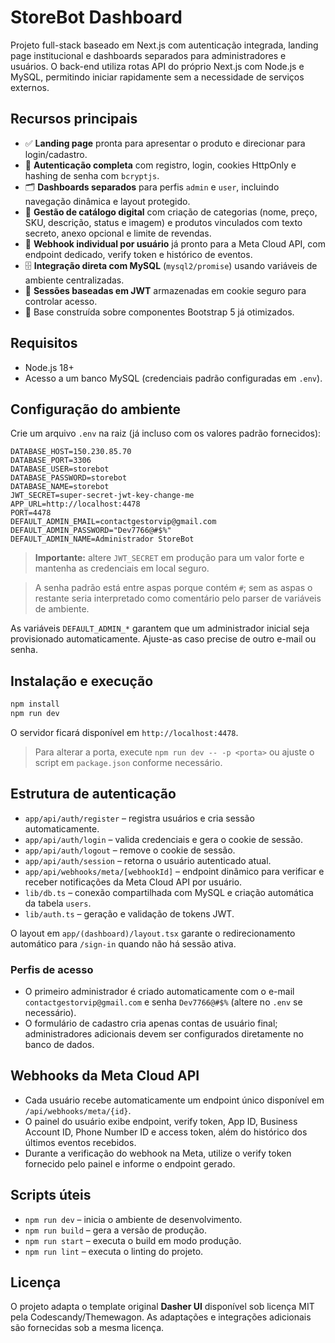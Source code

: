 # StoreBot Dashboard

Projeto full-stack baseado em Next.js com autenticação integrada, landing page institucional e dashboards separados para administradores e usuários. O back-end utiliza rotas API do próprio Next.js com Node.js e MySQL, permitindo iniciar rapidamente sem a necessidade de serviços externos.

## Recursos principais

- ✅ **Landing page** pronta para apresentar o produto e direcionar para login/cadastro.
- 🔐 **Autenticação completa** com registro, login, cookies HttpOnly e hashing de senha com `bcryptjs`.
- 🗂️ **Dashboards separados** para perfis `admin` e `user`, incluindo navegação dinâmica e layout protegido.
- 🛒 **Gestão de catálogo digital** com criação de categorias (nome, preço, SKU, descrição, status e imagem) e produtos vinculados com texto secreto, anexo opcional e limite de revendas.
- 📡 **Webhook individual por usuário** já pronto para a Meta Cloud API, com endpoint dedicado, verify token e histórico de eventos.
- 🗄️ **Integração direta com MySQL** (`mysql2/promise`) usando variáveis de ambiente centralizadas.
- 🍪 **Sessões baseadas em JWT** armazenadas em cookie seguro para controlar acesso.
- 🎨 Base construída sobre componentes Bootstrap 5 já otimizados.

## Requisitos

- Node.js 18+
- Acesso a um banco MySQL (credenciais padrão configuradas em `.env`).

## Configuração do ambiente

Crie um arquivo `.env` na raiz (já incluso com os valores padrão fornecidos):

```env
DATABASE_HOST=150.230.85.70
DATABASE_PORT=3306
DATABASE_USER=storebot
DATABASE_PASSWORD=storebot
DATABASE_NAME=storebot
JWT_SECRET=super-secret-jwt-key-change-me
APP_URL=http://localhost:4478
PORT=4478
DEFAULT_ADMIN_EMAIL=contactgestorvip@gmail.com
DEFAULT_ADMIN_PASSWORD="Dev7766@#$%"
DEFAULT_ADMIN_NAME=Administrador StoreBot
```

> **Importante:** altere `JWT_SECRET` em produção para um valor forte e mantenha as credenciais em local seguro.

> A senha padrão está entre aspas porque contém `#`; sem as aspas o restante seria interpretado como comentário pelo parser de variáveis de ambiente.

As variáveis `DEFAULT_ADMIN_*` garantem que um administrador inicial seja provisionado automaticamente. Ajuste-as caso precise de outro e-mail ou senha.

## Instalação e execução

```bash
npm install
npm run dev
```

O servidor ficará disponível em `http://localhost:4478`.

> Para alterar a porta, execute `npm run dev -- -p <porta>` ou ajuste o script em `package.json` conforme necessário.

## Estrutura de autenticação

- `app/api/auth/register` – registra usuários e cria sessão automaticamente.
- `app/api/auth/login` – valida credenciais e gera o cookie de sessão.
- `app/api/auth/logout` – remove o cookie de sessão.
- `app/api/auth/session` – retorna o usuário autenticado atual.
- `app/api/webhooks/meta/[webhookId]` – endpoint dinâmico para verificar e receber notificações da Meta Cloud API por usuário.
- `lib/db.ts` – conexão compartilhada com MySQL e criação automática da tabela `users`.
- `lib/auth.ts` – geração e validação de tokens JWT.

O layout em `app/(dashboard)/layout.tsx` garante o redirecionamento automático para `/sign-in` quando não há sessão ativa.

### Perfis de acesso

- O primeiro administrador é criado automaticamente com o e-mail `contactgestorvip@gmail.com` e senha `Dev7766@#$%` (altere no `.env` se necessário).
- O formulário de cadastro cria apenas contas de usuário final; administradores adicionais devem ser configurados diretamente no banco de dados.

## Webhooks da Meta Cloud API

- Cada usuário recebe automaticamente um endpoint único disponível em `/api/webhooks/meta/{id}`.
- O painel do usuário exibe endpoint, verify token, App ID, Business Account ID, Phone Number ID e access token, além do histórico dos últimos eventos recebidos.
- Durante a verificação do webhook na Meta, utilize o verify token fornecido pelo painel e informe o endpoint gerado.

## Scripts úteis

- `npm run dev` – inicia o ambiente de desenvolvimento.
- `npm run build` – gera a versão de produção.
- `npm run start` – executa o build em modo produção.
- `npm run lint` – executa o linting do projeto.

## Licença

O projeto adapta o template original **Dasher UI** disponível sob licença MIT pela Codescandy/Themewagon. As adaptações e integrações adicionais são fornecidas sob a mesma licença.
